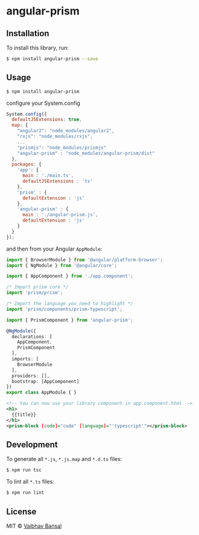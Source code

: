 # angular-prism

## Installation

To install this library, run:

```bash
$ npm install angular-prism --save
```

## Usage


```bash
$ npm install angular-prism
```
configure your System.config
```javascript
System.config({
  defaultJSExtensions: true,
  map: {
    "angular2": "node_modules/angular2",
    "rxjs": "node_modules/rxjs",
    ...
    "prismjs": "node_modules/prismjs"
    "angular-prism" : "node_modules/angular-prism/dist"
  },
  packages: {        
    'app': {
      main : './main.ts',
      defaultJSExtensions : 'ts'
    },
    'prism' : {
      defaultExtension : 'js'
    },
    'angular-prism' : {
      main : './angular-prism.js',
      defaultExtension : 'js'
    }
  }
});
```
and then from your Angular `AppModule`:

```typescript
import { BrowserModule } from '@angular/platform-browser';
import { NgModule } from '@angular/core';

import { AppComponent } from './app.component';

/* Import prism core */
import 'prism/prism';

/* Import the language you need to highlight */
import 'prism/components/prism-typescript';

import { PrismComponent } from 'angular-prism';

@NgModule({
  declarations: [
    AppComponent,
    PrismComponent
  ],
  imports: [
    BrowserModule
  ],
  providers: [],
  bootstrap: [AppComponent]
})
export class AppModule { }
```


```xml
<!-- You can now use your library component in app.component.html -->
<h1>
  {{title}}
</h1>
<prism-block [code]="code" [language]="'typescript'"></prism-block>
```

## Development

To generate all `*.js`, `*.js.map` and `*.d.ts` files:

```bash
$ npm run tsc
```

To lint all `*.ts` files:

```bash
$ npm run lint
```

## License

MIT © [Vaibhav Bansal](mailto:vaibhavbansal1993@gmail.com)

